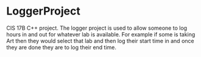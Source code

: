 # LoggerProject
CIS 17B C++ project.  The logger project is used to allow someone to log hours in and out for whatever lab is available. For example if some is taking Art then they would select that lab and then log their start time in and once they are done they are to log their end time.
